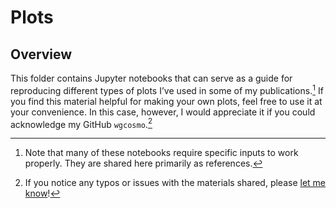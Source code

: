 # Plots  

## Overview  

This folder contains Jupyter notebooks that can serve as a guide for reproducing different types of plots I’ve used in some of my publications.[^1] If you find this material helpful for making your own plots, feel free to use it at your convenience. In this case, however, I would appreciate it if you could acknowledge my GitHub `wgcosmo`.[^2]  

[^1]: Note that many of these notebooks require specific inputs to work properly. They are shared here primarily as references.  
[^2]: If you notice any typos or issues with the materials shared, please [let me know](mailto:w.giare@sheffield.ac.uk)!  
